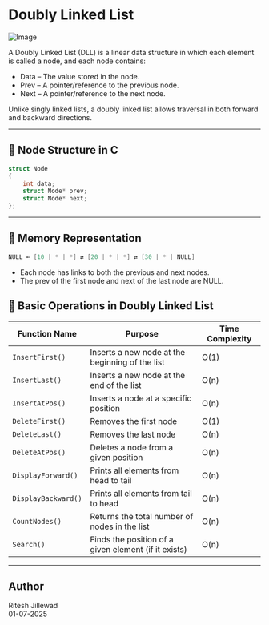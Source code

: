 # Doubly Linked List

![Image](https://github.com/user-attachments/assets/1af6eaff-f484-4fb8-970c-9cd6abc6540b)


A Doubly Linked List (DLL) is a linear data structure in which each element is called a node, and each node contains:

* Data – The value stored in the node.
* Prev – A pointer/reference to the previous node.
* Next – A pointer/reference to the next node.

Unlike singly linked lists, a doubly linked list allows traversal in both forward and backward directions.

---

## 🔹 Node Structure in C

```c
struct Node
{
    int data;
    struct Node* prev;
    struct Node* next;
};
```

---

## 🔹 Memory Representation
```c
NULL ← [10 | * | *] ⇄ [20 | * | *] ⇄ [30 | * | NULL]
```
* Each node has links to both the previous and next nodes.
* The prev of the first node and next of the last node are NULL.

## 🔹 Basic Operations in Doubly Linked List

| Function Name        | Purpose                                               | Time Complexity |
|----------------------|--------------------------------------------------------|-----------------|
| `InsertFirst()`      | Inserts a new node at the beginning of the list       | O(1)            |
| `InsertLast()`       | Inserts a new node at the end of the list             | O(n)            |
| `InsertAtPos()`      | Inserts a node at a specific position                 | O(n)            |
| `DeleteFirst()`      | Removes the first node                                | O(1)            |
| `DeleteLast()`       | Removes the last node                                 | O(n)            |
| `DeleteAtPos()`      | Deletes a node from a given position                  | O(n)            |
| `DisplayForward()`   | Prints all elements from head to tail                 | O(n)            |
| `DisplayBackward()`  | Prints all elements from tail to head                 | O(n)            |
| `CountNodes()`       | Returns the total number of nodes in the list         | O(n)            |
| `Search()`           | Finds the position of a given element (if it exists)  | O(n)            |

---


## Author
Ritesh Jillewad <br>
01-07-2025
